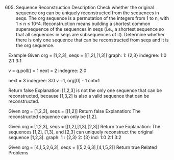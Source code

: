 605. Sequence Reconstruction
Description
Check whether the original sequence org can be uniquely reconstructed from the sequences in seqs. The org sequence is a permutation of the integers from 1 to n, with 1 ≤ n ≤ 10^4. Reconstruction means building a shortest common supersequence of the sequences in seqs (i.e., a shortest sequence so that all sequences in seqs are subsequences of it). Determine whether there is only one sequence that can be reconstructed from seqs and it is the org sequence.

Example
Given org = [1,2,3], seqs = [[1,2],[1,3]]
graph:
1: {2,3}
indegree:
1:0
2:1
3:1

v = q.poll() = 1
next = 2
indegree: 2:0 

next = 3
indegree: 3:0
v =1, org[0] - 1
cnt=1

Return false
Explanation:
[1,2,3] is not the only one sequence that can be reconstructed, because [1,3,2] is also a valid sequence that can be reconstructed.

Given org = [1,2,3], seqs = [[1,2]]
Return false
Explanation:
The reconstructed sequence can only be [1,2].

Given org = [1,2,3], seqs = [[1,2],[1,3],[2,3]]
Return true
Explanation:
The sequences [1,2], [1,3], and [2,3] can uniquely reconstruct the original sequence [1,2,3].
graph:
1 : {2,3}
2: {3}
ind:
1:0
2:1
3:2

Given org = [4,1,5,2,6,3], seqs = [[5,2,6,3],[4,1,5,2]]
Return true
Related Problems

